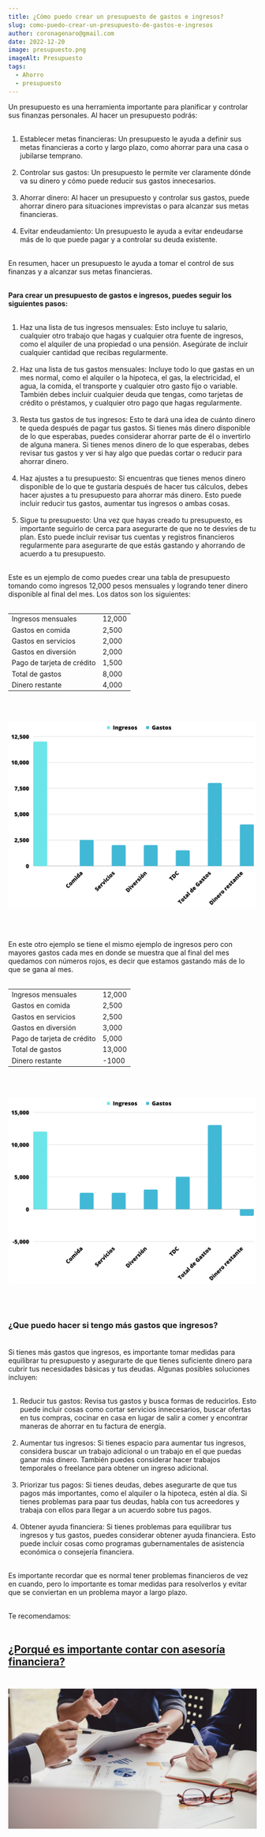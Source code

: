 ```yaml
---
title: ¿Cómo puedo crear un presupuesto de gastos e ingresos?
slug: como-puedo-crear-un-presupuesto-de-gastos-e-ingresos
author: coronagenaro@gmail.com
date: 2022-12-20
image: presupuesto.png
imageAlt: Presupuesto
tags:
  - Ahorro
  - presupuesto
---
```

Un presupuesto es una herramienta importante para planificar y controlar sus finanzas personales. Al hacer un presupuesto podrás:<br/><br/>

1. Establecer metas financieras: Un presupuesto le ayuda a definir sus metas financieras a corto y largo plazo, como ahorrar para una casa o jubilarse temprano.<br/><br/>
2. Controlar sus gastos: Un presupuesto le permite ver claramente dónde va su dinero y cómo puede reducir sus gastos innecesarios.<br/><br/>
3. Ahorrar dinero: Al hacer un presupuesto y controlar sus gastos, puede ahorrar dinero para situaciones imprevistas o para alcanzar sus metas financieras.<br/><br/>
4. Evitar endeudamiento: Un presupuesto le ayuda a evitar endeudarse más de lo que puede pagar y a controlar su deuda existente.<br/><br/>

En resumen, hacer un presupuesto le ayuda a tomar el control de sus finanzas y a alcanzar sus metas financieras.<br/><br/>

**Para crear un presupuesto de gastos e ingresos, puedes seguir los siguientes pasos:<br/><br/>**

1. Haz una lista de tus ingresos mensuales: Esto incluye tu salario, cualquier otro trabajo que hagas y cualquier otra fuente de ingresos, como el alquiler de una propiedad o una pensión. Asegúrate de incluir cualquier cantidad que recibas regularmente.<br/><br/>
2. Haz una lista de tus gastos mensuales: Incluye todo lo que gastas en un mes normal, como el alquiler o la hipoteca, el gas, la electricidad, el agua, la comida, el transporte y cualquier otro gasto fijo o variable. También debes incluir cualquier deuda que tengas, como tarjetas de crédito o préstamos, y cualquier otro pago que hagas regularmente.<br/><br/>
3. Resta tus gastos de tus ingresos: Esto te dará una idea de cuánto dinero te queda después de pagar tus gastos. Si tienes más dinero disponible de lo que esperabas, puedes considerar ahorrar parte de él o invertirlo de alguna manera. Si tienes menos dinero de lo que esperabas, debes revisar tus gastos y ver si hay algo que puedas cortar o reducir para ahorrar dinero.<br/><br/>
4. Haz ajustes a tu presupuesto: Si encuentras que tienes menos dinero disponible de lo que te gustaría después de hacer tus cálculos, debes hacer ajustes a tu presupuesto para ahorrar más dinero. Esto puede incluir reducir tus gastos, aumentar tus ingresos o ambas cosas.<br/><br/>
5. Sigue tu presupuesto: Una vez que hayas creado tu presupuesto, es importante seguirlo de cerca para asegurarte de que no te desvíes de tu plan. Esto puede incluir revisar tus cuentas y registros financieros regularmente para asegurarte de que estás gastando y ahorrando de acuerdo a tu presupuesto.<br/><br/>

E﻿ste es un ejemplo de como puedes crear una tabla de presupuesto tomando como ingresos 12,000 pesos mensuales y logrando tener dinero disponible al final del mes. Los datos son los siguientes:<br/><br/>

|                            |        |
| -------------------------- | ------ |
| Ingresos mensuales         | 12,000 |
| Gastos en comida           | 2,500  |
| Gastos en servicios        | 2,000  |
| Gastos en diversión        | 2,000  |
| Pago de tarjeta de crédito | 1,500  |
| Total de gastos            | 8,000  |
| Dinero restante            | 4,000  |

<br/><br/>



![Gráfica](grafica1.png "¿Cómo puedo crear un presupuesto de gastos e ingresos?")

<br/><br/>

E﻿n este otro ejemplo se tiene el mismo ejemplo de ingresos pero con mayores gastos cada mes en donde se muestra que al final del mes quedamos con números rojos, es decir que estamos gastando más de lo que se gana al mes.<br/><br/>

|                            |        |
| -------------------------- | ------ |
| Ingresos mensuales         | 12,000 |
| Gastos en comida           | 2,500  |
| Gastos en servicios        | 2,500  |
| Gastos en diversión        | 3,000  |
| Pago de tarjeta de crédito | 5,000  |
| Total de gastos            | 13,000 |
| Dinero restante            | \-1000 |

<br/><br/>

![Gráfica](grafica2.png "¿Cómo puedo crear un presupuesto de gastos e ingresos?")

<br/><br/>

### **¿Que puedo hacer si tengo más gastos que ingresos?<br/><br/>**

Si tienes más gastos que ingresos, es importante tomar medidas para equilibrar tu presupuesto y asegurarte de que tienes suficiente dinero para cubrir tus necesidades básicas y tus deudas. Algunas posibles soluciones incluyen:<br/><br/>

1. Reducir tus gastos: Revisa tus gastos y busca formas de reducirlos. Esto puede incluir cosas como cortar servicios innecesarios, buscar ofertas en tus compras, cocinar en casa en lugar de salir a comer y encontrar maneras de ahorrar en tu factura de energía.<br/><br/>
2. Aumentar tus ingresos: Si tienes espacio para aumentar tus ingresos, considera buscar un trabajo adicional o un trabajo en el que puedas ganar más dinero. También puedes considerar hacer trabajos temporales o freelance para obtener un ingreso adicional.<br/><br/>
3. Priorizar tus pagos: Si tienes deudas, debes asegurarte de que tus pagos más importantes, como el alquiler o la hipoteca, estén al día. Si tienes problemas para paar tus deudas, habla con tus acreedores y trabaja con ellos para llegar a un acuerdo sobre tus pagos.<br/><br/>
4. Obtener ayuda financiera: Si tienes problemas para equilibrar tus ingresos y tus gastos, puedes considerar obtener ayuda financiera. Esto puede incluir cosas como programas gubernamentales de asistencia económica o consejería financiera.<br/><br/>

Es importante recordar que es normal tener problemas financieros de vez en cuando, pero lo importante es tomar medidas para resolverlos y evitar que se conviertan en un problema mayor a largo plazo.<br/><br/>

Te recomendamos:<br/><br/>

## [¿Porqué es importante contar con asesoría financiera?](https://www.oasisfinanciero.mx/blog/2022-12-08/porque-es-importante-contar-con-asesor%C3%ADa-financiera/)<br/><br/>

![](asesores.png)